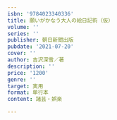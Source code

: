 ```yaml
---
isbn: '9784023340336'
title: 願いがかなう大人の絵日記術（仮）
volume: ''
series: ''
publisher: 朝日新聞出版
pubdate: '2021-07-20'
cover: ''
author: 吉沢深雪／著
description: ''
price: '1200'
genre: ''
target: 実用
format: 単行本
content: 諸芸・娯楽

---
```

